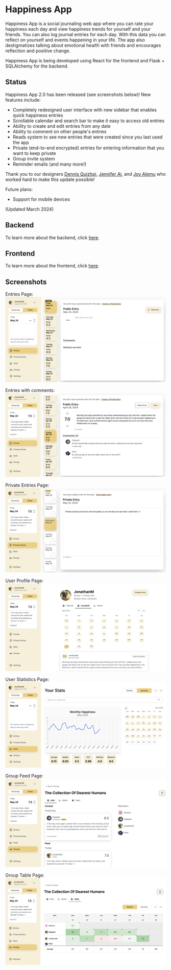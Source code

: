 # Happiness App

Happiness App is a social journaling web app where you can rate your happiness each day and view
happiness trends for yourself and your friends. You can also log journal entries for each day. With
this data you can reflect on yourself and events happening in your life. The app also destigmatizes
talking about emotional health with friends and encourages reflection and positive change.

Happiness App is being developed using React for the frontend and Flask + SQLAlchemy for the backend.

## Status

Happiness App 2.0 has been released (see screenshots below)! New features include:
- Completely redesigned user interface with new sidebar that enables quick happiness entries
- Scrollable calendar and search bar to make it easy to access old entries
- Ability to create and edit entries from any date
- Ability to comment on other people's entries
- Reads system to see new entries that were created since you last used the app
- Private (end-to-end encrypted) entries for entering information that you want to keep private
- Group invite system
- Reminder emails
(and many more!)

Thank you to our designers [Dennis Quizhpi](https://www.linkedin.com/in/dennis-quizhpi/), 
[Jennifer Ai](https://www.linkedin.com/in/jenniferaiii/), and [Joy Alemu](https://www.linkedin.com/in/joy-alemu-180488211/)
who worked hard to make this update possible!

Future plans: 
- Support for mobile devices

(Updated March 2024)

## Backend

To learn more about the backend, click [here](happiness-backend/README.md).

## Frontend

To learn more about the frontend, click [here](https://github.com/jonathanjma/happiness-app-frontend).

## Screenshots

Entries Page:
![](/imgs/entries.png)

Entries with comments:
![](/imgs/entries_comments.png)

Private Entries Page:
![](/imgs/private_entries.png)

User Profile Page:
![](/imgs/profile.png)

User Statistics Page:
![](/imgs/statistics.png)

Group Feed Page:
![](/imgs/groups_feed.png)

Group Table Page:
![](/imgs/groups_table.png)

